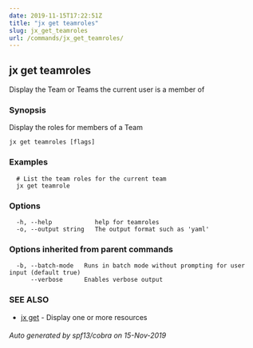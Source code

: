 ```yaml
---
date: 2019-11-15T17:22:51Z
title: "jx get teamroles"
slug: jx_get_teamroles
url: /commands/jx_get_teamroles/
---
```

## jx get teamroles

Display the Team or Teams the current user is a member of

### Synopsis

Display the roles for members of a Team

```
jx get teamroles [flags]
```

### Examples

```
  # List the team roles for the current team
  jx get teamrole
```

### Options

```
  -h, --help            help for teamroles
  -o, --output string   The output format such as 'yaml'
```

### Options inherited from parent commands

```
  -b, --batch-mode   Runs in batch mode without prompting for user input (default true)
      --verbose      Enables verbose output
```

### SEE ALSO

* [jx get](/commands/jx_get/)	 - Display one or more resources

###### Auto generated by spf13/cobra on 15-Nov-2019
